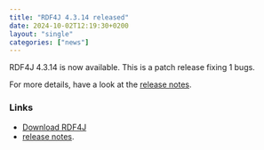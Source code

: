 ```yaml
---
title: "RDF4J 4.3.14 released"
date: 2024-10-02T12:19:30+0200
layout: "single"
categories: ["news"]
---
```

RDF4J 4.3.14 is now available. This is a patch release fixing 1 bugs.

For more details, have a look at the [release notes](/release-notes/4.3.14).
<!--more-->
### Links

- [Download RDF4J](/download/)
- [release notes](/release-notes/4.3.14).
